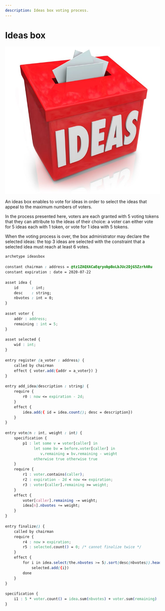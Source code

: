```yaml
---
description: Ideas box voting process.
---
```


# Ideas box

![](../../.gitbook/assets/19421048_s.jpg)  

An ideas box enables to vote for ideas in order to select the ideas that appeal to the maximum numbers of voters.

In the process presented here, voters are each granted with 5 voting tokens that they can attribute to the ideas of their choice: a voter can either vote for 5 ideas each with 1 token, or vote for 1 idea with 5 tokens. 

When the voting process is over, the box administrator may declare the selected ideas: the top 3 ideas are selected with the constraint that a selected idea must reach at least 6 votes.

```css
archetype ideasbox

constant chairman : address = @tz1ZAQXACaEqryobpBoLbJUc2DjG5ZzrhARu
constant expiration : date = 2020-07-22

asset idea {
    id      : int;
    desc    : string;
    nbvotes : int = 0;
}

asset voter {
    addr : address;
    remaining : int = 5;
}

asset selected {
    wid : int;
}

entry register (a_voter : address) {
    called by chairman
    effect { voter.add({addr = a_voter}) }
}

entry add_idea(description : string) {
    require {
        r0 : now <= expiration - 2d;
    }
    effect {
        idea.add({ id = idea.count(); desc = description})
    }
}

entry vote(n : int, weight : int) {
    specification {
        p1 : let some v = voter[caller] in
             let some bv = before.voter[caller] in
                v.remaining = bv.remaining - weight
             otherwise true otherwise true
    }
    require {
        r1 : voter.contains(caller);
        r2 : expiration - 2d < now <= expiration;
        r3 : voter[caller].remaining >= weight;
    }
    effect {
        voter[caller].remaining -= weight;
        idea[n].nbvotes += weight;
    }
}

entry finalize() {
    called by chairman
    require {
        r4 : now > expiration;
        r5 : selected.count() = 0; /* cannot finalize twice */
    }
    effect {
        for i in idea.select(the.nbvotes >= 5).sort(desc(nbvotes)).head(3) do
            selected.add({i})
        done
    }
}

specification {
    i1 : 5 * voter.count() = idea.sum(nbvotes) + voter.sum(remaining)
}

```

